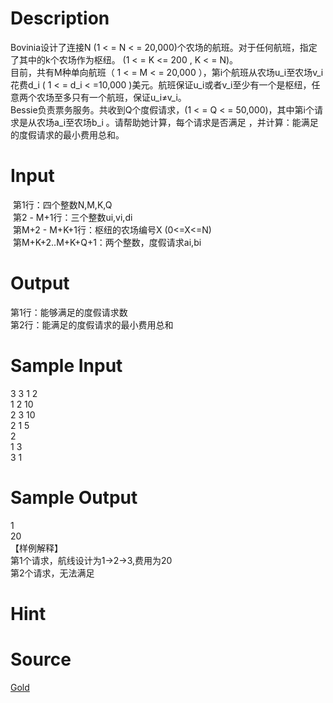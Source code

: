 
# Description

<div class="content"><p class="MsoNormal"></p>
<div>Bovinia设计了连接N (1 &lt; = N &lt; = 20,000)个农场的航班。对于任何航班，指定了其中的k个农场作为枢纽。 (1 &lt; = K &lt;= 200 , K &lt; = N)。</div>
<div>目前，共有M种单向航班（ 1 &lt; = M &lt; = 20,000 ），第i个航班从农场u_i至农场v_i花费d_i ( 1 &lt; = d_i &lt; =10,000 )美元。航班保证u_i或者v_i至少有一个是枢纽，任意两个农场至多只有一个航班，保证u_i≠v_i。</div>
<div>Bessie负责票务服务。共收到Q个度假请求，(1 &lt; = Q &lt; = 50,000)，其中第i个请求是从农场a_i至农场b_i 。请帮助她计算，每个请求是否满足 ，并计算：能满足的度假请求的最小费用总和。</div>
<p class="MsoNormal"></p>
<p></p></div>

# Input

<div class="content"><div> 第1行：四个整数N,M,K,Q</div>
<div> 第2 - M+1行：三个整数ui,vi,di</div>
<div> 第M+2 - M+K+1行：枢纽的农场编号X (0&lt;=X&lt;=N)</div>
<div> 第M+K+2..M+K+Q+1：两个整数，度假请求ai,bi</div>
<p class="MsoNormal"></p>
<p></p></div>

# Output

<div class="content"><div>
<div>第1行：能够满足的度假请求数</div>
<div>
<div>第2行：能满足的度假请求的最小费用总和</div>
</div>
</div>
<div></div>
<p></p></div>

# Sample Input

<div class="content"><span class="sampledata">3 3 1 2<br/>
1 2 10<br/>
2 3 10<br/>
2 1 5<br/>
2<br/>
1 3<br/>
3 1</span></div>

# Sample Output

<div class="content"><span class="sampledata">1<br/>
20<br/>
【样例解释】<br/>
第1个请求，航线设计为1-&gt;2-&gt;3,费用为20<br/>
第2个请求，无法满足<br/>
</span></div>

# Hint

<div class="content"><p></p></div>

# Source

<div class="content"><p><a href="problemset.php?search=Gold">Gold</a></p></div>

